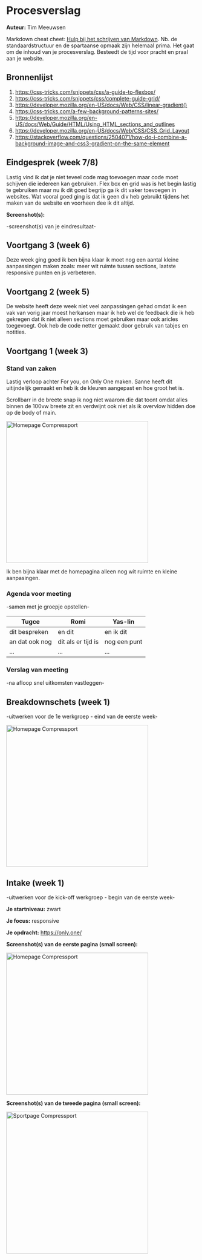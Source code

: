 # Procesverslag
**Auteur:** Tim Meeuwsen

Markdown cheat cheet: [Hulp bij het schrijven van Markdown](https://github.com/adam-p/markdown-here/wiki/Markdown-Cheatsheet). Nb. de standaardstructuur en de spartaanse opmaak zijn helemaal prima. Het gaat om de inhoud van je procesverslag. Besteedt de tijd voor pracht en praal aan je website.



## Bronnenlijst
1. https://css-tricks.com/snippets/css/a-guide-to-flexbox/
2. https://css-tricks.com/snippets/css/complete-guide-grid/
3. https://developer.mozilla.org/en-US/docs/Web/CSS/linear-gradient()
4. https://css-tricks.com/a-few-background-patterns-sites/
5. https://developer.mozilla.org/en-US/docs/Web/Guide/HTML/Using_HTML_sections_and_outlines
6. https://developer.mozilla.org/en-US/docs/Web/CSS/CSS_Grid_Layout
7. https://stackoverflow.com/questions/2504071/how-do-i-combine-a-background-image-and-css3-gradient-on-the-same-element



## Eindgesprek (week 7/8)

Lastig vind ik dat je niet teveel code mag toevoegen maar code moet schijven die iedereen kan gebruiken. Flex box en grid was is het begin lastig te gebruiken maar nu ik dit goed begrijp ga ik dit vaker toevoegen in websites. Wat vooral goed ging is dat ik geen div heb gebruikt tijdens het maken van de website en voorheen dee ik dit altijd.

**Screenshot(s):**

-screenshot(s) van je eindresultaat-



## Voortgang 3 (week 6)

Deze week ging goed ik ben bijna klaar ik moet nog een aantal kleine aanpassingen maken zoals: meer wit ruimte tussen sections, laatste responsive punten en js verbeteren.


## Voortgang 2 (week 5)

De website heeft deze week niet veel aanpassingen gehad omdat ik een vak van vorig jaar moest herkansen maar ik heb wel de feedback die ik heb gekregen dat ik niet alleen sections moet gebruiken maar ook aricles toegevoegt. Ook heb de code netter gemaakt door gebruik van tabjes en notities.


## Voortgang 1 (week 3)

### Stand van zaken


Lastig verloop achter For you, on Only One maken. Sanne heeft dit uitijndelijk gemaakt en heb ik de kleuren aangepast en hoe groot het is.

Scrollbarr in de breete snap ik nog niet waarom die dat toont omdat alles binnen de 100vw breete zit en verdwijnt ook niet als ik overvlow hidden doe op de body of main.


<img src="images/Voortgang1.png" width="375px" alt="Homepage Compressport">  

Ik ben bijna klaar met de homepagina alleen nog wit ruimte en kleine aanpasingen.

### Agenda voor meeting

-samen met je groepje opstellen-

| Tugce          | Romi               | Yas-lin      | 
| ---            | ---                | ---          | 
| dit bespreken  | en dit             | en ik dit    | 
| an dat ook nog | dit als er tijd is | nog een punt |
| ...            | ...                | ...          | 

### Verslag van meeting

-na afloop snel uitkomsten vastleggen-




## Breakdownschets (week 1)

-uitwerken voor de 1e werkgroep - eind van de eerste week-

<img src="images/only.one_breakdown-schets.jpg" width="375px" alt="Homepage Compressport">  



## Intake (week 1)
-uitwerken voor de kick-off werkgroep - begin van de eerste week-

**Je startniveau:** zwart

**Je focus:** responsive

**Je opdracht:** https://only.one/

**Screenshot(s) van de eerste pagina (small screen):**

<img src="images/only.one_home.png" width="375px" alt="Homepage Compressport">   

**Screenshot(s) van de tweede pagina (small screen):**

<img src="images/only.one_explore.png" width="375px" alt="Sportpage Compressport">
